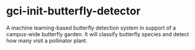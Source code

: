 # gci-init-butterfly-detector
A machine learning-based butterfly detection system in support of a campus-wide butterfly garden. It will classify butterfly species and detect how many visit a pollinator plant.

